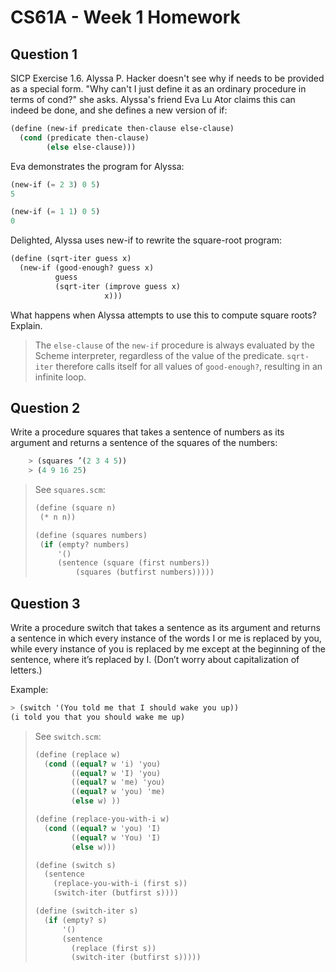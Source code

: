 # CS61A - Week 1 Homework

## Question 1

SICP Exercise 1.6. Alyssa P. Hacker doesn't see why if needs to be provided as a special form. "Why can't I just define it as an ordinary procedure in terms of cond?" she asks. Alyssa's friend Eva Lu Ator claims this can indeed be done, and she defines a new version of if:

```scheme
(define (new-if predicate then-clause else-clause)
  (cond (predicate then-clause)
        (else else-clause)))
```

Eva demonstrates the program for Alyssa:

```scheme
(new-if (= 2 3) 0 5)
5

(new-if (= 1 1) 0 5)
0
```

Delighted, Alyssa uses new-if to rewrite the square-root program:

```scheme
(define (sqrt-iter guess x)
  (new-if (good-enough? guess x)
          guess
          (sqrt-iter (improve guess x)
                     x)))
```

What happens when Alyssa attempts to use this to compute square roots? Explain.

> The `else-clause` of the `new-if` procedure is always evaluated by the Scheme interpreter, regardless of the value of the predicate. `sqrt-iter` therefore calls itself for all values of `good-enough?`, resulting in an infinite loop.

## Question 2

Write a procedure squares that takes a sentence of numbers as its argument and returns a sentence of the squares of the numbers:

```scheme
    > (squares ’(2 3 4 5))
    > (4 9 16 25)
```

> See `squares.scm`:
>
> ```scheme
> (define (square n)
>  (* n n))
>
> (define (squares numbers)
>  (if (empty? numbers)
>      '()
>      (sentence (square (first numbers))
>          (squares (butfirst numbers)))))
> ```

## Question 3

Write a procedure switch that takes a sentence as its argument and returns a sentence in which every instance of the words I or me is replaced by you, while every instance of you is replaced by me except at the beginning of the sentence, where it’s replaced by I. (Don’t worry about capitalization of letters.)

Example:

```scheme
> (switch '(You told me that I should wake you up))
(i told you that you should wake me up)
```

> See `switch.scm`:
>
> ```scheme
> (define (replace w)
>   (cond ((equal? w 'i) 'you)
>         ((equal? w 'I) 'you)
>         ((equal? w 'me) 'you)
>         ((equal? w 'you) 'me)
>         (else w) ))
>
> (define (replace-you-with-i w)
>   (cond ((equal? w 'you) 'I)
>         ((equal? w 'You) 'I)
>         (else w)))
>
> (define (switch s)
>   (sentence
>     (replace-you-with-i (first s))
>     (switch-iter (butfirst s))))
>
> (define (switch-iter s)
>   (if (empty? s)
>       '()
>       (sentence
>         (replace (first s))
>         (switch-iter (butfirst s)))))
> ```
